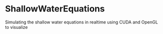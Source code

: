 # ShallowWaterEquations
Simulating the shallow water equations in realtime using CUDA and OpenGL to visualize
